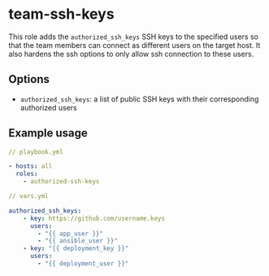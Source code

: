 # team-ssh-keys

This role adds the `authorized_ssh_keys` SSH keys to the specified users so that the team members can connect as different users on the target host.
It also hardens the ssh options to only allow ssh connection to these users.

## Options

- `authorized_ssh_keys`: a list of public SSH keys with their corresponding authorized users

## Example usage

```yaml
// playbook.yml

- hosts: all
  roles:
    - authorized-ssh-keys
```

```yaml
// vars.yml

authorized_ssh_keys:
    - key: https://github.com/username.keys
      users:
        - "{{ app_user }}"
        - "{{ ansible_user }}"
    - key: "{{ deployment_key }}"
      users:
        - "{{ deployment_user }}"
```
